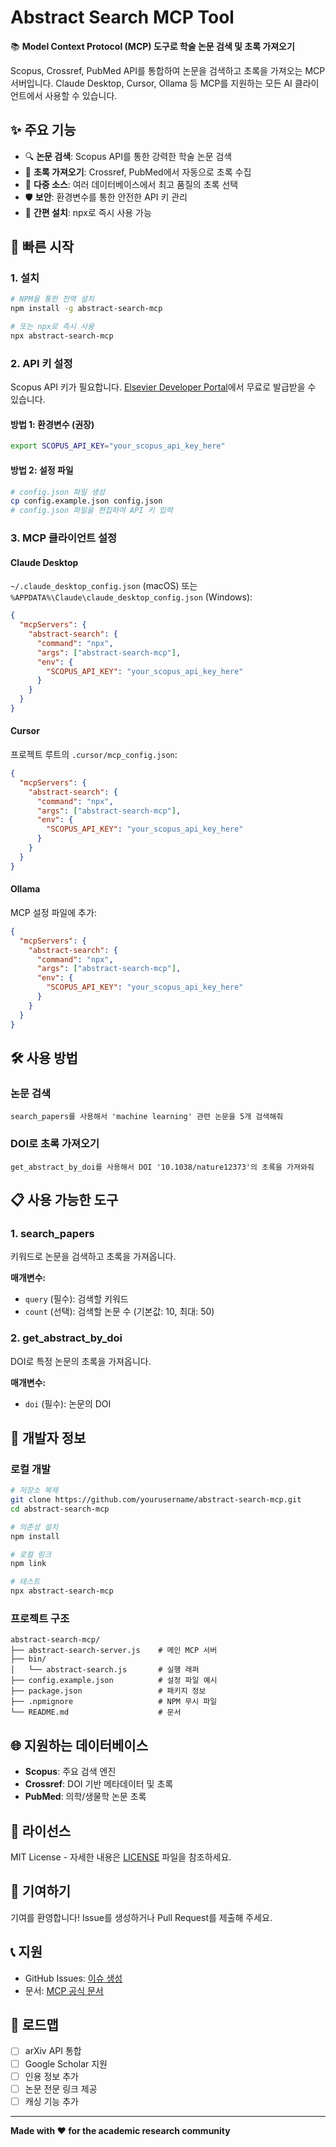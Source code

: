 # Abstract Search MCP Tool

📚 **Model Context Protocol (MCP) 도구로 학술 논문 검색 및 초록 가져오기**

Scopus, Crossref, PubMed API를 통합하여 논문을 검색하고 초록을 가져오는 MCP 서버입니다. Claude Desktop, Cursor, Ollama 등 MCP를 지원하는 모든 AI 클라이언트에서 사용할 수 있습니다.

## ✨ 주요 기능

- 🔍 **논문 검색**: Scopus API를 통한 강력한 학술 논문 검색
- 📄 **초록 가져오기**: Crossref, PubMed에서 자동으로 초록 수집
- 🔄 **다중 소스**: 여러 데이터베이스에서 최고 품질의 초록 선택
- 🛡️ **보안**: 환경변수를 통한 안전한 API 키 관리
- 🚀 **간편 설치**: npx로 즉시 사용 가능

## 🚀 빠른 시작

### 1. 설치

```bash
# NPM을 통한 전역 설치
npm install -g abstract-search-mcp

# 또는 npx로 즉시 사용
npx abstract-search-mcp
```

### 2. API 키 설정

Scopus API 키가 필요합니다. [Elsevier Developer Portal](https://dev.elsevier.com/)에서 무료로 발급받을 수 있습니다.

#### 방법 1: 환경변수 (권장)
```bash
export SCOPUS_API_KEY="your_scopus_api_key_here"
```

#### 방법 2: 설정 파일
```bash
# config.json 파일 생성
cp config.example.json config.json
# config.json 파일을 편집하여 API 키 입력
```

### 3. MCP 클라이언트 설정

#### Claude Desktop
`~/.claude_desktop_config.json` (macOS) 또는 `%APPDATA%\Claude\claude_desktop_config.json` (Windows):

```json
{
  "mcpServers": {
    "abstract-search": {
      "command": "npx",
      "args": ["abstract-search-mcp"],
      "env": {
        "SCOPUS_API_KEY": "your_scopus_api_key_here"
      }
    }
  }
}
```

#### Cursor
프로젝트 루트의 `.cursor/mcp_config.json`:

```json
{
  "mcpServers": {
    "abstract-search": {
      "command": "npx",
      "args": ["abstract-search-mcp"],
      "env": {
        "SCOPUS_API_KEY": "your_scopus_api_key_here"
      }
    }
  }
}
```

#### Ollama
MCP 설정 파일에 추가:

```json
{
  "mcpServers": {
    "abstract-search": {
      "command": "npx",
      "args": ["abstract-search-mcp"],
      "env": {
        "SCOPUS_API_KEY": "your_scopus_api_key_here"
      }
    }
  }
}
```

## 🛠️ 사용 방법

### 논문 검색
```
search_papers를 사용해서 'machine learning' 관련 논문을 5개 검색해줘
```

### DOI로 초록 가져오기
```
get_abstract_by_doi를 사용해서 DOI '10.1038/nature12373'의 초록을 가져와줘
```

## 📋 사용 가능한 도구

### 1. search_papers
키워드로 논문을 검색하고 초록을 가져옵니다.

**매개변수:**
- `query` (필수): 검색할 키워드
- `count` (선택): 검색할 논문 수 (기본값: 10, 최대: 50)

### 2. get_abstract_by_doi
DOI로 특정 논문의 초록을 가져옵니다.

**매개변수:**
- `doi` (필수): 논문의 DOI

## 🔧 개발자 정보

### 로컬 개발

```bash
# 저장소 복제
git clone https://github.com/yourusername/abstract-search-mcp.git
cd abstract-search-mcp

# 의존성 설치
npm install

# 로컬 링크
npm link

# 테스트
npx abstract-search-mcp
```

### 프로젝트 구조

```
abstract-search-mcp/
├── abstract-search-server.js    # 메인 MCP 서버
├── bin/
│   └── abstract-search.js       # 실행 래퍼
├── config.example.json          # 설정 파일 예시
├── package.json                 # 패키지 정보
├── .npmignore                   # NPM 무시 파일
└── README.md                    # 문서
```

## 🌐 지원하는 데이터베이스

- **Scopus**: 주요 검색 엔진
- **Crossref**: DOI 기반 메타데이터 및 초록
- **PubMed**: 의학/생물학 논문 초록

## 📝 라이선스

MIT License - 자세한 내용은 [LICENSE](LICENSE) 파일을 참조하세요.

## 🤝 기여하기

기여를 환영합니다! Issue를 생성하거나 Pull Request를 제출해 주세요.

## 📞 지원

- GitHub Issues: [이슈 생성](https://github.com/yourusername/abstract-search-mcp/issues)
- 문서: [MCP 공식 문서](https://modelcontextprotocol.io/)

## 🎯 로드맵

- [ ] arXiv API 통합
- [ ] Google Scholar 지원
- [ ] 인용 정보 추가
- [ ] 논문 전문 링크 제공
- [ ] 캐싱 기능 추가

---

**Made with ❤️ for the academic research community**